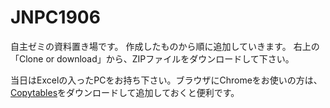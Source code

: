 # JNPC1906
自主ゼミの資料置き場です。
作成したものから順に追加していきます。
右上の「Clone or download」から、ZIPファイルをダウンロードして下さい。

当日はExcelの入ったPCをお持ち下さい。ブラウザにChromeをお使いの方は、[Copytables](https://chrome.google.com/webstore/detail/copytables/ekdpkppgmlalfkphpibadldikjimijon?hl=ja)をダウンロードして追加しておくと便利です。
